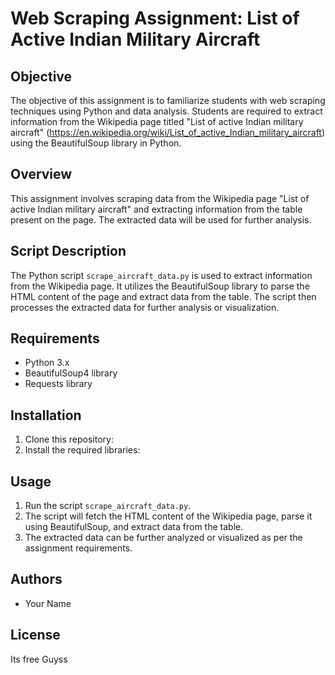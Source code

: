 # Web Scraping Assignment: List of Active Indian Military Aircraft

## Objective

The objective of this assignment is to familiarize students with web scraping techniques using Python and data analysis. Students are required to extract information from the Wikipedia page titled "List of active Indian military aircraft" (https://en.wikipedia.org/wiki/List_of_active_Indian_military_aircraft) using the BeautifulSoup library in Python.

## Overview

This assignment involves scraping data from the Wikipedia page "List of active Indian military aircraft" and extracting information from the table present on the page. The extracted data will be used for further analysis.

## Script Description

The Python script `scrape_aircraft_data.py` is used to extract information from the Wikipedia page. It utilizes the BeautifulSoup library to parse the HTML content of the page and extract data from the table. The script then processes the extracted data for further analysis or visualization.

## Requirements

- Python 3.x
- BeautifulSoup4 library
- Requests library

## Installation

1. Clone this repository:
2. Install the required libraries:

## Usage

1. Run the script `scrape_aircraft_data.py`.
2. The script will fetch the HTML content of the Wikipedia page, parse it using BeautifulSoup, and extract data from the table.
3. The extracted data can be further analyzed or visualized as per the assignment requirements.

## Authors

- Your Name

## License

Its free Guyss



